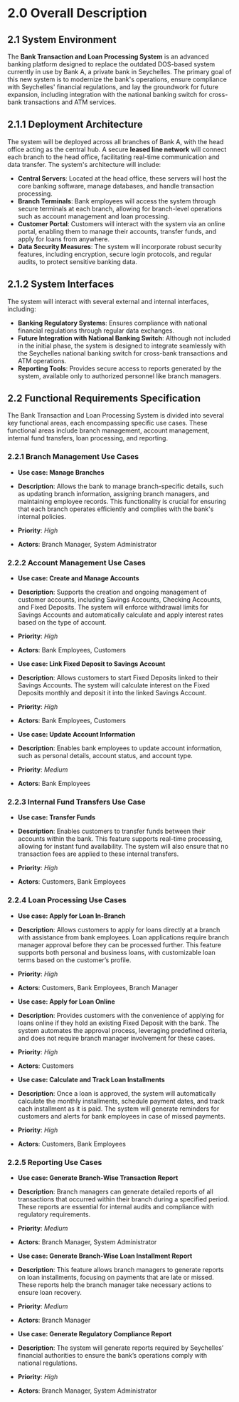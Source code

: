 # 2.0 Overall Description

## 2.1 System Environment

The **Bank Transaction and Loan Processing System** is an advanced banking platform designed to replace the outdated DOS-based system currently in use by Bank A, a private bank in Seychelles. The primary goal of this new system is to modernize the bank's operations, ensure compliance with Seychelles' financial regulations, and lay the groundwork for future expansion, including integration with the national banking switch for cross-bank transactions and ATM services.

## 2.1.1 Deployment Architecture

The system will be deployed across all branches of Bank A, with the head office acting as the central hub. A secure **leased line network** will connect each branch to the head office, facilitating real-time communication and data transfer. The system's architecture will include:

- **Central Servers**: Located at the head office, these servers will host the core banking software, manage databases, and handle transaction processing.
- **Branch Terminals**: Bank employees will access the system through secure terminals at each branch, allowing for branch-level operations such as account management and loan processing.
- **Customer Portal**: Customers will interact with the system via an online portal, enabling them to manage their accounts, transfer funds, and apply for loans from anywhere.
- **Data Security Measures**: The system will incorporate robust security features, including encryption, secure login protocols, and regular audits, to protect sensitive banking data.

## 2.1.2 System Interfaces

The system will interact with several external and internal interfaces, including:

- **Banking Regulatory Systems**: Ensures compliance with national financial regulations through regular data exchanges.
- **Future Integration with National Banking Switch**: Although not included in the initial phase, the system is designed to integrate seamlessly with the Seychelles national banking switch for cross-bank transactions and ATM operations.
- **Reporting Tools**: Provides secure access to reports generated by the system, available only to authorized personnel like branch managers.

## 2.2 Functional Requirements Specification

The Bank Transaction and Loan Processing System is divided into several key functional areas, each encompassing specific use cases. These functional areas include branch management, account management, internal fund transfers, loan processing, and reporting.

### 2.2.1 Branch Management Use Cases

- **Use case: Manage Branches**

- **Description**: Allows the bank to manage branch-specific details, such as updating branch information, assigning branch managers, and maintaining employee records. This functionality is crucial for ensuring that each branch operates efficiently and complies with the bank's internal policies.
- **Priority**: _High_
- **Actors**: Branch Manager, System Administrator

### 2.2.2 Account Management Use Cases

- **Use case: Create and Manage Accounts**

- **Description**: Supports the creation and ongoing management of customer accounts, including Savings Accounts, Checking Accounts, and Fixed Deposits. The system will enforce withdrawal limits for Savings Accounts and automatically calculate and apply interest rates based on the type of account.
- **Priority**: _High_
- **Actors**: Bank Employees, Customers

- **Use case: Link Fixed Deposit to Savings Account**

- **Description**: Allows customers to start Fixed Deposits linked to their Savings Accounts. The system will calculate interest on the Fixed Deposits monthly and deposit it into the linked Savings Account.
- **Priority**: _High_
- **Actors**: Bank Employees, Customers

- **Use case: Update Account Information**

- **Description**: Enables bank employees to update account information, such as personal details, account status, and account type.
- **Priority**: _Medium_
- **Actors**: Bank Employees

### 2.2.3 Internal Fund Transfers Use Case

- **Use case: Transfer Funds**

- **Description**: Enables customers to transfer funds between their accounts within the bank. This feature supports real-time processing, allowing for instant fund availability. The system will also ensure that no transaction fees are applied to these internal transfers.
- **Priority**: _High_
- **Actors**: Customers, Bank Employees

### 2.2.4 Loan Processing Use Cases

- **Use case: Apply for Loan In-Branch**

- **Description**: Allows customers to apply for loans directly at a branch with assistance from bank employees. Loan applications require branch manager approval before they can be processed further. This feature supports both personal and business loans, with customizable loan terms based on the customer’s profile.
- **Priority**: _High_
- **Actors**: Customers, Bank Employees, Branch Manager

- **Use case: Apply for Loan Online**

- **Description**: Provides customers with the convenience of applying for loans online if they hold an existing Fixed Deposit with the bank. The system automates the approval process, leveraging predefined criteria, and does not require branch manager involvement for these cases.
- **Priority**: _High_
- **Actors**: Customers

- **Use case: Calculate and Track Loan Installments**

- **Description**: Once a loan is approved, the system will automatically calculate the monthly installments, schedule payment dates, and track each installment as it is paid. The system will generate reminders for customers and alerts for bank employees in case of missed payments.
- **Priority**: _High_
- **Actors**: Customers, Bank Employees

### 2.2.5 Reporting Use Cases

- **Use case: Generate Branch-Wise Transaction Report**

- **Description**: Branch managers can generate detailed reports of all transactions that occurred within their branch during a specified period. These reports are essential for internal audits and compliance with regulatory requirements.
- **Priority**: _Medium_
- **Actors**: Branch Manager, System Administrator

- **Use case: Generate Branch-Wise Loan Installment Report**

- **Description**: This feature allows branch managers to generate reports on loan installments, focusing on payments that are late or missed. These reports help the branch manager take necessary actions to ensure loan recovery.
- **Priority**: _Medium_
- **Actors**: Branch Manager

- **Use case: Generate Regulatory Compliance Report**

- **Description**: The system will generate reports required by Seychelles’ financial authorities to ensure the bank’s operations comply with national regulations.
- **Priority**: _High_
- **Actors**: Branch Manager, System Administrator